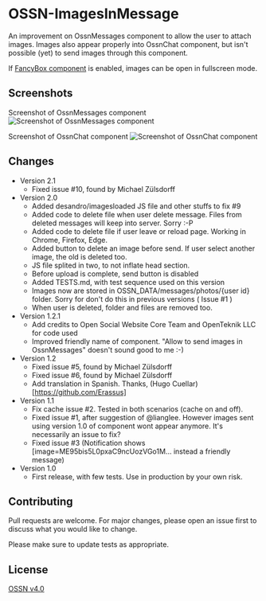 # OSSN-ImagesInMessage
An improvement on OssnMessages component to allow the user to attach images. Images also appear properly into OssnChat component, but isn't possible (yet) to send images through this component.

If [FancyBox component](https://www.opensource-socialnetwork.org/component/view/369/fancybox) is enabled, images can be open in fullscreen mode.

## Screenshots
Screenshot of OssnMessages component
![Screenshot of OssnMessages component](https://www.rafaelamorim.com.br/temp/ImagesInMessage.png)

Screenshot of OssnChat component
![Screenshot of OssnChat component](https://www.rafaelamorim.com.br/temp/ImagesInMessage1.png)

## Changes

- Version 2.1
    - Fixed issue #10, found by Michael Zülsdorff
- Version 2.0
    - Added desandro/imagesloaded JS file and other stuffs to fix #9
    - Added code to delete file when user delete message. Files from deleted messages will keep into server. Sorry :-P
    - Added code to delete file if user leave or reload page. Working in Chrome, Firefox, Edge.
    - Added button to delete an image before send. If user select another image, the old is deleted too.
    - JS file splited in two, to not inflate head section.
    - Before upload is complete, send button is disabled
    - Added TESTS.md, with test sequence used on this version
    - Images now are stored in OSSN_DATA/messages/photos/{user id} folder. Sorry for don't do this in previous versions ( Issue #1 )
    - When user is deleted, folder and files are removed too.
- Version 1.2.1
    - Add credits to Open Social Website Core Team and OpenTeknik LLC for code used
    - Improved friendly name of component. "Allow to send images in OssnMessages" doesn't sound good to me :-)
- Version 1.2
    - Fixed issue #5, found by Michael Zülsdorff 
    - Fixed issue #6, found by Michael Zülsdorff 
    - Add translation in Spanish. Thanks, (Hugo Cuellar)[https://github.com/Erassus]
- Version 1.1
    - Fix cache issue #2. Tested in both scenarios (cache on and off). 
    - Fixed issue #1, after suggestion of @lianglee. However images sent using version 1.0 of component wont appear anymore. It's necessarily an issue to fix?
    - Fixed issue #3 (Notification shows [image=ME95bis5L0pxaC9ncUozVGo1M... instead a friendly message)
- Version 1.0
    - First release, with few tests. Use in production by your own risk.

## Contributing
Pull requests are welcome. For major changes, please open an issue first to discuss what you would like to change.

Please make sure to update tests as appropriate.

## License
[OSSN v4.0](https://www.opensource-socialnetwork.org/licence/v4.0.html)